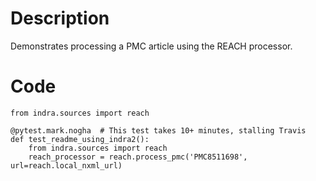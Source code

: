 # Description
Demonstrates processing a PMC article using the REACH processor.

# Code
```
from indra.sources import reach

@pytest.mark.nogha  # This test takes 10+ minutes, stalling Travis
def test_readme_using_indra2():
    from indra.sources import reach
    reach_processor = reach.process_pmc('PMC8511698', url=reach.local_nxml_url)

```
